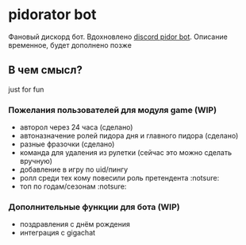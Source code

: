 # pidorator bot
Фановый дискорд бот. Вдохновлено [discord pidor bot](https://github.com/lehadnk/discord-pidor-bot). Описание временное, будет дополнено позже

## В чем смысл?
just for fun

### Пожелания пользователей для модуля game (WIP)
- авторол через 24 часа (сделано)
- автоназначение ролей пидора дня и главного пидора (сделано)
- разные фразочки (сделано)
- команда для удаления из рулетки (сейчас это можно сделать вручную)
- добавление в игру по uid/пингу
- ролл среди тех кому повесили роль претендента :notsure:
- топ по годам/сезонам :notsure: 

### Дополнительные функции для бота (WIP)
- поздравления с днём рождения
- интеграция с gigachat
